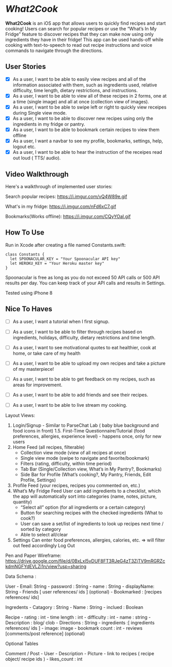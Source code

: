 # *What2Cook*

**What2Cook** is an iOS app that allows users to quickly find recipes and start cooking! Users can search for popular recipes or use the “What’s In My Fridge” feature to discover recipes that they can make now using only ingredients they have in their fridge! This app can be used hands-off while cooking with text-to-speech to read out recipe instructions and voice commands to navigate through the directions.

## User Stories

- [X] As a user, I want to be able to easily view recipes and all of the information associated with them, such as ingredients used, relative difficulty, time length, dietary restrictions, and instructions.
- [X] As a user, I want to be able to view all of these recipes in 2 forms, one at a time (single image) and all at once (collection view of images).
- [X] As a user, I want to be able to swipe left or right to quickly view receipes during Single view mode. 
- [X] As a user, I want to be able to discover new recipes using only the ingredients in my fridge or pantry.
- [X] As a user, I want to be able to bookmark certain recipes to view them offline
- [X] As a user, I want a navbar to see my profile, bookmarks, settings, help, logout etc.
- [X] As a user, I want to be able to hear the instruction of the receipes read out loud ( TTS/ audio).

## Video Walkthrough
Here's a walkthrough of implemented user stories:

Search popular recipes:
https://i.imgur.com/vQ4W89e.gif

What's in my fridge:
https://i.imgur.com/nFd6xC7.gif

Bookmarks(Works offline):
https://i.imgur.com/CQyYOaI.gif


## How To Use
Run in Xcode after creating a file named Constants.swift:
```
class Constants {
  let SPOONACULAR_KEY = "Your Spoonacular API key"
  let HEROKU_KEY = "Your Heroku master key"
}
```
Spoonacular is free as long as you do not exceed 50 API calls or 500 API results per day. You can keep track of your API calls and results in Settings.

Tested using iPhone 8


## Nice To Haves
- [ ] As a user, I want a tutorial when I first signup.
- [ ] As a user, I want to be able to filter through recipes based on ingredients, holidays, difficulty, dietary restrictions and time length.
- [ ] As a user, I want to see motivational quotes to eat healthier, cook at home, or take care of my health
- [ ] As a user, I want to be able to upload my own recipes and take a picture of my masterpiece!
- [ ] As a user, I want to be able to get feedback on my recipes, such as areas for improvement.
- [ ] As a user, I want to be able to add friends and see their recipes.
- [ ] As a user, I want to be able to live stream my cooking.







Layout Views:

1. Login/Signup - Similar to ParseChat Lab ( baby blue background and food icons in front)
1.5. First-Time Questionnaire/Tutorial (food preferences, allergies, experience level) - happens once, only for new users
2. Home Feed (all recipes, filterable)
    - Collection view mode (view of all recipes at once)
    - Single view mode (swipe to navigate and favorite/bookmark)
    - Filters (rating, difficulty, within time period)
    - Tab Bar (Single/Collection view, What’s in My Pantry?, Bookmarks)
    - Side Bar for Profile (What’s cooking?, My Pantry, Friends, Edit Profile, Settings)
3. Profile Feed (your recipes, recipes you commented on, etc.)
4. What’s My Fridge Feed
User can add ingredients to a checklist, which the app will automatically sort into categories (name, notes, picture, quantity)
    - “Select all” option (for all ingredients or a certain category)
    - Button for searching recipes with the checked ingredients (What to cook?)
    - User can save a set/list of ingredients to look up recipes next time / sorted by category
    - Able to select all/clear
5. Settings
Can enter food preferences, allergies, calories, etc. => will filter out feed accordingly
Log Out



Pen and Paper Wireframe:
https://drive.google.com/file/d/0BxLxl5vDUF8FT3RJeG4zT3ZjTV9mRGRZckdmNGFYdEVLZi1n/view?usp=sharing

Data Schema : 

User
    - Email: String
    - password : String
    - name : String
    - displayName: String
    - Friends [ user references/ ids  ] (optional) 
    - Bookmarked : [recipes references/ ids]  

Ingredents
    - Catagory : String
    - Name : String
    - inclued : Boolean

 
 Recipe 
    - rating : int
    - time length : int
    - difficulty : int 
    - name : string 
    - Description : blog/ clob
    - Directions : String
    - ingredients :[ ingredients references/ ids ]
    - image: image
    - bookmark count : int 
    - reviews [comments/post reference] (optional)
    
Optional Tables 

 Comment / Post 
    - User 
    - Description 
    - Picture 
    - link to recipes ( recipe object/ recipe ids ) 
    - likes_count : int 
    
    
    

